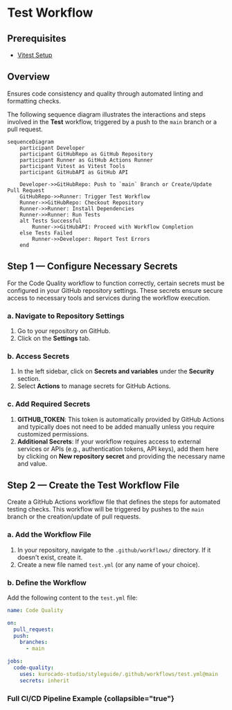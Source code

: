 # Test Workflow

## Prerequisites

- [Vitest Setup](How-To-Install-Vitest.md)

## Overview

Ensures code consistency and quality through automated linting and formatting checks.

The following sequence diagram illustrates the interactions and steps involved in the **Test**
workflow, triggered by a push to the `main` branch or a pull request.

```mermaid
sequenceDiagram
    participant Developer
    participant GitHubRepo as GitHub Repository
    participant Runner as GitHub Actions Runner
    participant Vitest as Vitest Tools
    participant GitHubAPI as GitHub API

    Developer->>GitHubRepo: Push to `main` Branch or Create/Update Pull Request
    GitHubRepo->>Runner: Trigger Test Workflow
    Runner->>GitHubRepo: Checkout Repository
    Runner->>Runner: Install Dependencies
    Runner->>Runner: Run Tests
    alt Tests Successful
        Runner->>GitHubAPI: Proceed with Workflow Completion
    else Tests Failed
        Runner->>Developer: Report Test Errors
    end
```

## Step 1 — Configure Necessary Secrets

For the Code Quality workflow to function correctly, certain secrets must be configured in your
GitHub repository settings. These secrets ensure secure access to necessary tools and services
during the workflow execution.

### a. Navigate to Repository Settings

1. Go to your repository on GitHub.
2. Click on the **Settings** tab.

### b. Access Secrets

1. In the left sidebar, click on **Secrets and variables** under the **Security** section.
2. Select **Actions** to manage secrets for GitHub Actions.

### c. Add Required Secrets

1. **GITHUB_TOKEN**: This token is automatically provided by GitHub Actions and typically does not
   need to be added manually unless you require customized permissions.
2. **Additional Secrets**: If your workflow requires access to external services or APIs (e.g.,
   authentication tokens, API keys), add them here by clicking on **New repository secret** and
   providing the necessary name and value.

## Step 2 — Create the Test Workflow File

Create a GitHub Actions workflow file that defines the steps for automated testing checks. This
workflow will be triggered by pushes to the `main` branch or the creation/update of pull requests.

### a. Add the Workflow File

1. In your repository, navigate to the `.github/workflows/` directory. If it doesn't exist, create
   it.
2. Create a new file named `test.yml` (or any name of your choice).

### b. Define the Workflow

Add the following content to the `test.yml` file:

```yaml
name: Code Quality

on:
  pull_request:
  push:
    branches:
      - main

jobs:
  code-quality:
    uses: kurocado-studio/styleguide/.github/workflows/test.yml@main
    secrets: inherit
```

### Full CI/CD Pipeline Example {collapsible="true"}

<code-block lang="yaml" src="ci.yml" />
